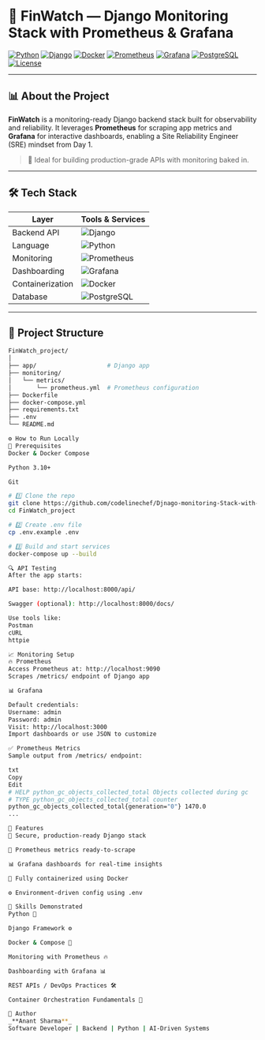 # 🚀 FinWatch — Django Monitoring Stack with Prometheus & Grafana

[![Python](https://img.shields.io/badge/Python-3.10-blue?logo=python)](https://www.python.org/)
[![Django](https://img.shields.io/badge/Django-5.2.5-green?logo=django)](https://www.djangoproject.com/)
[![Docker](https://img.shields.io/badge/Docker-Containerized-blue?logo=docker)](https://www.docker.com/)
[![Prometheus](https://img.shields.io/badge/Prometheus-Metrics-orange?logo=prometheus)](https://prometheus.io/)
[![Grafana](https://img.shields.io/badge/Grafana-Dashboards-F46800?logo=grafana)](https://grafana.com/)
[![PostgreSQL](https://img.shields.io/badge/PostgreSQL-Database-blue?logo=postgresql)](https://www.postgresql.org/)
[![License](https://img.shields.io/badge/License-Creative%20Commons-lightgrey)]()

---

## 📊 About the Project

**FinWatch** is a monitoring-ready Django backend stack built for observability and reliability. It leverages **Prometheus** for scraping app metrics and **Grafana** for interactive dashboards, enabling a Site Reliability Engineer (SRE) mindset from Day 1.

> 🧠 Ideal for building production-grade APIs with monitoring baked in.

---

## 🛠️ Tech Stack

| Layer           | Tools & Services                                                                 |
|----------------|------------------------------------------------------------------------------------|
| Backend API     | ![Django](https://img.shields.io/badge/-Django-092E20?logo=django&logoColor=white) |
| Language        | ![Python](https://img.shields.io/badge/-Python-3776AB?logo=python&logoColor=white) |
| Monitoring      | ![Prometheus](https://img.shields.io/badge/-Prometheus-E6522C?logo=prometheus&logoColor=white) |
| Dashboarding    | ![Grafana](https://img.shields.io/badge/-Grafana-F46800?logo=grafana&logoColor=white) |
| Containerization| ![Docker](https://img.shields.io/badge/-Docker-2496ED?logo=docker&logoColor=white) |
| Database        | ![PostgreSQL](https://img.shields.io/badge/-PostgreSQL-4169E1?logo=postgresql&logoColor=white) |

---

## 📁 Project Structure

```bash
FinWatch_project/
│
├── app/                    # Django app
├── monitoring/
│   └── metrics/
│       └── prometheus.yml  # Prometheus configuration
├── Dockerfile
├── docker-compose.yml
├── requirements.txt
├── .env
└── README.md

⚙️ How to Run Locally
🧰 Prerequisites
Docker & Docker Compose

Python 3.10+

Git

# 1️⃣ Clone the repo
git clone https://github.com/codelinechef/Djnago-monitoring-Stack-with-prometheus-and-Grafana.git
cd FinWatch_project

# 2️⃣ Create .env file
cp .env.example .env

# 3️⃣ Build and start services
docker-compose up --build

🔍 API Testing
After the app starts:

API base: http://localhost:8000/api/

Swagger (optional): http://localhost:8000/docs/

Use tools like:
Postman
cURL
httpie

📈 Monitoring Setup
🔥 Prometheus
Access Prometheus at: http://localhost:9090
Scrapes /metrics/ endpoint of Django app

📊 Grafana

Default credentials:
Username: admin
Password: admin
Visit: http://localhost:3000
Import dashboards or use JSON to customize

✅ Prometheus Metrics
Sample output from /metrics/ endpoint:

txt
Copy
Edit
# HELP python_gc_objects_collected_total Objects collected during gc
# TYPE python_gc_objects_collected_total counter
python_gc_objects_collected_total{generation="0"} 1470.0
...

🌟 Features
🔐 Secure, production-ready Django stack

📡 Prometheus metrics ready-to-scrape

📊 Grafana dashboards for real-time insights

🐳 Fully containerized using Docker

⚙️ Environment-driven config using .env

🧠 Skills Demonstrated
Python 🐍

Django Framework ⚙️

Docker & Compose 🐳

Monitoring with Prometheus 🔥

Dashboarding with Grafana 📊

REST APIs / DevOps Practices 🛠️

Container Orchestration Fundamentals 🚢

🧳 Author
_**Anant Sharma**_
Software Developer | Backend | Python | AI-Driven Systems

